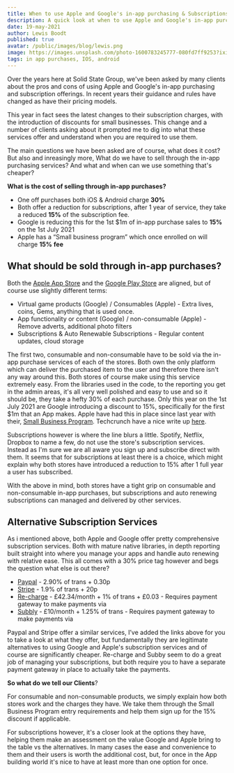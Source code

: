 ```yaml
---
title: When to use Apple and Google's in-app purchasing & Subscriptions service.
description: A quick look at when to use Apple and Google's in-app purchasing & subscriptions offerings when building Apps.
date: 19-may-2021
author: Lewis Boodt
published: true
avatar: /public/images/blog/lewis.png
image: https://images.unsplash.com/photo-1600783245777-080fd7ff9253?ixid=MnwxMjA3fDB8MHxwaG90by1wYWdlfHx8fGVufDB8fHx8&ixlib=rb-1.2.1&auto=format&fit=crop&w=1567&q=80
tags: in app purchases, IOS, android
---
```


Over the years here at Solid State Group, we've been asked by many clients about the pros and cons of using Apple and Google's in-app purchasing and subscription offerings. In recent years their guidance and rules have changed as have their pricing models. 

This year in fact sees the latest changes to their subscription charges, with the introduction of discounts for small businesses. This change and a number of clients asking about it prompted me to dig into what these services offer and understand when you are required to use them.

The main questions we have been asked are of course, what does it cost? But also and inreasingly more, What do we have to sell through the in-app purchasing services? And what and when can we use something that's cheaper?

**What is the cost of selling through in-app purchases?**

- One off purchases both iOS & Android charge **30%**
- Both offer a reduction for subscriptions, after 1 year of service, they take a reduced **15%** of the subscription fee.
- Google is reducing this for the 1st $1m of in-app purchase sales to **15%** on the 1st July 2021
- Apple has a “Small business program” which once enrolled on will charge **15%** **fee**

## What should be sold through in-app purchases?

Both the  [Apple App Store](https://developer.apple.com/in-app-purchase/) and the [Google Play Store](https://developer.android.com/distribute/best-practices/earn/in-app-purchases) are aligned, but of course use slightly different terms:

- Virtual game products (Google) / Consumables (Apple)  - Extra lives, coins, Gems, anything that is used once.
- App functionality or content (Google) / non-consumable (Apple)  - Remove adverts, additional photo filters 
- Subscriptions & Auto Renewable Subscriptions - Regular content updates, cloud storage

The first two, consumable and non-consumable have to be sold via the in-app purchase services of each of the stores. Both own the only platform which can deliver the purchased item to the user and therefore there isn't any way around this. Both stores of course make using this service extremely easy. From the libraries used in the code, to the reporting you get in the admin areas, it's all very well polished and easy to use and so it should be, they take a hefty 30% of each purchase. Only this year on the 1st July 2021 are Google introducing a discount to 15%, specifically for the first $1m that an App makes. Apple have had this in place since last year with their, [Small Business Program](https://developer.apple.com/app-store/small-business-program/). Techcrunch have a nice write up [here](https://techcrunch.com/2021/03/16/google-play-drops-commissions-to-15-from-30-following-apples-move-last-year/#:~:text=The%20Android%2Dmaker%20said%20on,Play%20billing%20system%20each%20year.).

Subscriptions however is where the line blurs a little. Spotify, Netflix, Dropbox to name a few, do not use the store's subscription services. Instead as I'm sure we are all aware you sign up and subscribe direct with them. It seems that for subscriptions at least there is a choice, which might explain why both stores have introduced a reduction to 15% after 1 full year a user has subscribed.

With the above in mind, both stores have a tight grip on consumable and non-consumable in-app purchases, but subscriptions and auto renewing subscriptions can managed and delivered by other services.

## Alternative Subscription Services

As i mentioned above, both Apple and Google offer pretty comprehensive subscription services. Both with mature native libraries, in depth reporting built straight into where you manage your apps and handle auto renewing with relative ease. This all comes with a 30% price tag however and begs the question what else is out there?

- [Paypal](https://www.paypal.com/merchantapps/appcenter/acceptpayments/subscriptions)  - 2.90% of trans + 0.30p
- [Stripe](https://stripe.com/docs/billing/subscriptions/overview)  - 1.9% of trans + 20p 
- [Re-charge](https://rechargepayments.com/)  - £42.34/month + 1% of trans + £0.03 - Requires payment gateway to make payments via
- [Subbly](https://www.subbly.co/) - £10/month + 1.25% of trans - Requires payment gateway to make payments via

Paypal and Stripe offer a similar services, I’ve added the links above for you to take a look at what they offer, but fundamentally they are legitimate alternatives to using Google and Apple's subscription services and of course are significantly cheaper. Re-charge and Subby seem to do a great job of managing your subscriptions, but both require you to have a separate payment gateway in place to actually take the payments.

**So what do we tell our Clients**?

For consumable and non-consumable products, we simply explain how both stores work and the charges they have. We take them through the Small Business Program entry requirements and help them sign up for the 15% discount if applicable. 

For subscriptions however, it's a closer look at the options they have, helping them make an assessment on the value Google and Apple bring to the table vs the alternatives. In many cases the ease and convenience to them and their users is worth the additional cost, but, for once in the App building world it's nice to have at least more than one option for once.



